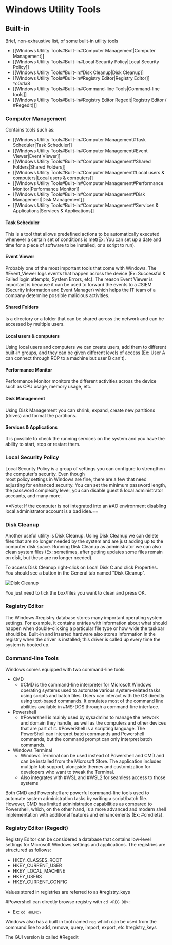 # Windows Utility Tools
## Built-in
Brief, non-exhaustive list, of some built-in utility tools
-   [[WIndows Utility Tools#Built-in#Computer Management|Computer Management]]
-   [[WIndows Utility Tools#Built-in#Local Security Policy|Local Security Policy]]
-   [[WIndows Utility Tools#Built-in#Disk Cleanup|Disk Cleanup]]
-   [[WIndows Utility Tools#Built-in#Registry Editor|Registry Editor]] ^c0c1a8
-   [[WIndows Utility Tools#Built-in#Command-line Tools|Command-line tools]]
-   [[WIndows Utility Tools#Built-in#Registry Editor Regedit|Registry Editor ( #Regedit)]]


### Computer Management
Contains tools such as:
 - [[WIndows Utility Tools#Built-in#Computer Management#Task Scheduler|Task Scheduler]]
-    [[WIndows Utility Tools#Built-in#Computer Management#Event Viewer|Event Viewer]]
-    [[WIndows Utility Tools#Built-in#Computer Management#Shared Folders|Shared Folders]]
-    [[WIndows Utility Tools#Built-in#Computer Management#Local users & computers|Local users & computers]]
-   [[WIndows Utility Tools#Built-in#Computer Management#Performance Monitor|Performance Monitor]]
-    [[WIndows Utility Tools#Built-in#Computer Management#Disk Management|Disk Management]]
-    [[WIndows Utility Tools#Built-in#Computer Management#Services & Applications|Services & Applications]]

#### Task Scheduler
This is a tool that allows predefined actions to be automatically executed whenever a certain set of conditions is met(Ex: You can set up a date and time for a piece of software to be installed, or a script to run).

#### Event Viewer
Probably one of the most important tools that come with Windows. The #Event_Viewer logs events that happen across the device (Ex: Successful & Failed login attempts, System Errors, etc). The reason Event Viewer is important is because it can be used to forward the events to a #SIEM (Security Information and Event Manager) which helps the IT team of a company determine possible malicious activities.
#### Shared Folders
Is a directory or a folder that can be shared across the network and can be accessed by multiple users.
#### Local users & computers
Using local users and computers we can create users, add them to different built-in groups, and they can be given different levels of access (Ex: User A can connect through RDP to a machine but user B can't).
#### Performance Monitor
Performance Monitor monitors the different activities across the device such as CPU usage, memory usage, etc.
#### Disk Management
Using Disk Management you can shrink, expand, create new partitions (drives) and format the partitions.
#### Services & Applications
It is possible to check the running services on the system and you have the ability to start, stop or restart them.

### Local Security Policy
Local Security Policy is a group of settings you can configure to strengthen the computer's security. Even though  
most policy settings in Windows are fine, there are a few that need adjusting for enhanced security. You can set the minimum password length, the password complexity level, you can disable guest & local administrator accounts, and many more.

==Note: If the computer is not integrated into an #AD environment disabling local administrator account is a bad idea.==

### Disk Cleanup
Another useful utility is Disk Cleanup. Using Disk Cleanup we can delete files that are no longer needed by the system and are just adding up to the computer disk space. Running Disk Cleanup as administrator we can also clean system files (Ex: sometimes, after getting updates some files remain on disk, but these are no longer needed).

To access Disk Cleanup right-click on Local Disk C and click Properties. You should see a button in the General tab named "Disk Cleanup".

![Disk Cleanup](https://i.imgur.com/8GdfO9P.png)

You just need to tick the box/files you want to clean and press OK.
### Registry Editor
The Windows #registry database stores many important operating system settings. For example, it contains entries with information about what should happen when double-clicking a particular file type or how wide the taskbar should be. Built-in and inserted hardware also stores information in the registry when the driver is installed; this driver is called up every time the system is booted up.

### Command-line Tools
Windows comes equipped with two command-line tools:

-   CMD
	-   #CMD is the command-line interpreter for Microsoft Windows operating systems used to automate various system-related tasks using scripts and batch files. Users can interact with the OS directly using text-based commands. It emulates most of the command line abilities available in #MS-DOS through a command-line interface.
-   Powershell
	-   #Powershell is mainly used by sysadmins to manage the network and domain they handle, as well as the computers and other devices that are part of it. #PowerShell is a scripting language. The PowerShell can interpret batch commands and Powershell commands, but the command prompt can only interpret batch commands.
-   Windows Terminal  
	-   Windows Terminal can be used instead of Powershell and CMD and can be installed from the Microsoft Store. The application includes multiple tab support, alongside themes and customization for developers who want to tweak the Terminal.
	-   Also integrates with #WSL and #WSL2 for seamless access to those systems
    
Both CMD and Powershell are powerful command-line tools used to automate system administration tasks by writing a script/batch file. However, CMD has limited administration capabilities as compared to Powershell, which, on the other hand, is a more advanced and modern shell implementation with additional features and enhancements (Ex: #cmdlets).

### Registry Editor (Regedit)
Registry Editor can be considered a database that contains low-level settings for Microsoft Windows settings and applications. The registries are structured as follows:
-   HKEY\_CLASSES\_ROOT
-   HKEY\_CURRENT\_USER
-   HKEY\_LOCAL\_MACHINE
-   HKEY\_USERS
-   HKEY\_CURRENT\_CONFIG

Values stored in registries are referred to as #registry_keys

#Powershell can directly browse registry with `cd <REG DB>`:
- Ex: `cd HKLM:\`

Windows also has a built in tool named `reg` which can be used from the command line to add, remove, query, import, export, etc #registry_keys 

The GUI version is called #Regedit 